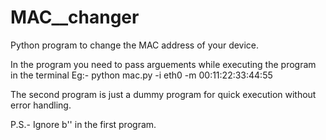 # MAC__changer

Python program to change the MAC address of your device.

In the program you need to pass arguements while executing the program in the terminal
Eg:- python mac.py -i eth0 -m 00:11:22:33:44:55 

The second program is just a dummy program for quick execution without error handling.

P.S.- Ignore b'' in the first program. 